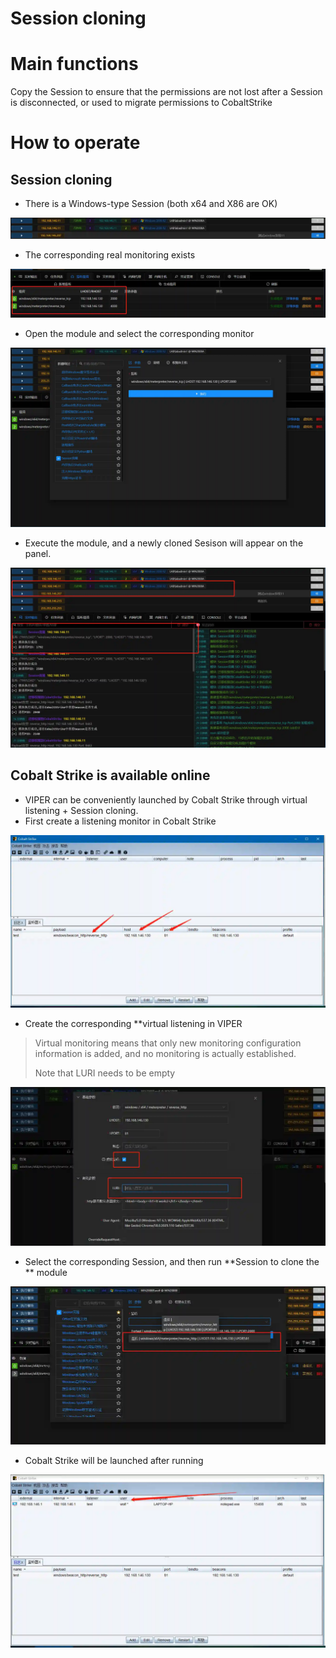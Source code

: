 # Session cloning

# Main functions

Copy the Session to ensure that the permissions are not lost after a Session is disconnected, or used to migrate permissions to CobaltStrike

# How to operate

## Session cloning

+ There is a Windows-type Session (both x64 and X86 are OK)

![1615200399864-f3516e3d-ded9-4503-b61b-08612e70d887.webp](./img/ee3E7ga36Hi58cxJ/1615200399864-f3516e3d-ded9-4503-b61b-08612e70d887-542922.webp)

+ The corresponding real monitoring exists

![1615200464117-ecad8e0c-7810-4866-9905-a8c878bc5e6b.webp](./img/ee3E7ga36Hi58cxJ/1615200464117-ecad8e0c-7810-4866-9905-a8c878bc5e6b-594931.webp)

+ Open the module and select the corresponding monitor

![1615200536507-6c5fca3d-9d29-48bf-9d5e-5077f48b35fc.webp](./img/ee3E7ga36Hi58cxJ/1615200536507-6c5fca3d-9d29-48bf-9d5e-5077f48b35fc-440099.webp)

+ Execute the module, and a newly cloned Sesison will appear on the panel.

![1615200689629-c07f14e4-f6e1-47df-924c-5007fff66122.webp](./img/ee3E7ga36Hi58cxJ/1615200689629-c07f14e4-f6e1-47df-924c-5007fff66122-619402.webp)

## Cobalt Strike is available online

+ VIPER can be conveniently launched by Cobalt Strike through virtual listening + Session cloning.
+ First create a listening monitor in Cobalt Strike

![1590849505463-38c97490-293f-4d00-add5-6a8e8bbbbb10.webp](./img/ee3E7ga36Hi58cxJ/1590849505463-38c97490-293f-4d00-add5-6a8e8bbbbb10-006198.webp)

+ Create the corresponding **virtual listening in VIPER

> Virtual monitoring means that only new monitoring configuration information is added, and no monitoring is actually established.
>
> Note that LURI needs to be empty
>

![1610517108698-b6b964a7-4dbc-49d2-aa37-e1f620c6cda1.webp](./img/ee3E7ga36Hi58cxJ/1610517108698-b6b964a7-4dbc-49d2-aa37-e1f620c6cda1-062477.webp)

+ Select the corresponding Session, and then run **Session to clone the ** module

![1610517186093-e6e63d6f-92e8-4caf-8593-9171e783e2ab.webp](./img/ee3E7ga36Hi58cxJ/1610517186093-e6e63d6f-92e8-4caf-8593-9171e783e2ab-795811.webp)

+ Cobalt Strike will be launched after running

![1590849519039-ffe109f8-f2f4-4550-9aed-089efe832cb8.webp](./img/ee3E7ga36Hi58cxJ/1590849519039-ffe109f8-f2f4-4550-9aed-089efe832cb8-590832.webp)


